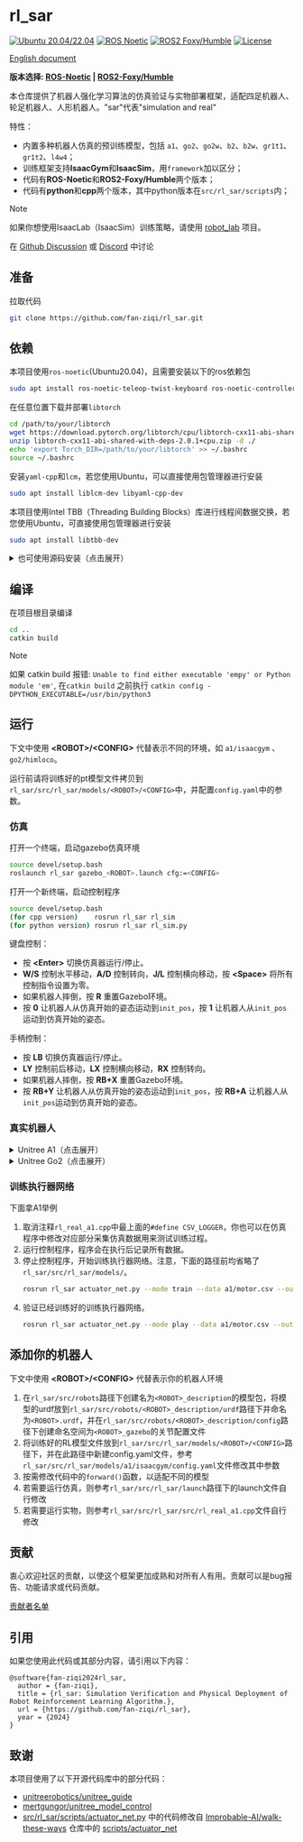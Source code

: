 # rl_sar

[![Ubuntu 20.04/22.04](https://img.shields.io/badge/Ubuntu-20.04/22.04-blue.svg?logo=ubuntu)](https://ubuntu.com/)
[![ROS Noetic](https://img.shields.io/badge/ros-noetic-brightgreen.svg?logo=ros)](https://wiki.ros.org/noetic)
[![ROS2 Foxy/Humble](https://img.shields.io/badge/ros2-foxy/humble-brightgreen.svg?logo=ros)](https://wiki.ros.org/foxy)
[![License](https://img.shields.io/badge/license-Apache2.0-yellow.svg?logo=apache)](https://opensource.org/license/apache-2-0)

[English document](README.md)

**版本选择: [ROS-Noetic](https://github.com/fan-ziqi/rl_sar/tree/main) | [ROS2-Foxy/Humble](https://github.com/fan-ziqi/rl_sar/tree/ros2)**

本仓库提供了机器人强化学习算法的仿真验证与实物部署框架，适配四足机器人、轮足机器人、人形机器人。"sar"代表"simulation and real"

特性：
- 内置多种机器人仿真的预训练模型，包括 `a1`、`go2`、`go2w`、`b2`、`b2w`、`gr1t1`、`gr1t2`、`l4w4`；
- 训练框架支持**IsaacGym**和**IsaacSim**，用`framework`加以区分；
- 代码有**ROS-Noetic**和**ROS2-Foxy/Humble**两个版本；
- 代码有**python**和**cpp**两个版本，其中python版本在`src/rl_sar/scripts`内；

> [!NOTE]
> 如果你想使用IsaacLab（IsaacSim）训练策略，请使用 [robot_lab](https://github.com/fan-ziqi/robot_lab) 项目。
>
> 在 [Github Discussion](https://github.com/fan-ziqi/rl_sar/discussions) 或 [Discord](https://discord.gg/MC9KguQHtt) 中讨论

## 准备

拉取代码

```bash
git clone https://github.com/fan-ziqi/rl_sar.git
```

## 依赖

本项目使用`ros-noetic`(Ubuntu20.04)，且需要安装以下的ros依赖包

```bash
sudo apt install ros-noetic-teleop-twist-keyboard ros-noetic-controller-interface ros-noetic-gazebo-ros-control ros-noetic-joint-state-controller ros-noetic-effort-controllers ros-noetic-joint-trajectory-controller ros-noetic-joy
```

在任意位置下载并部署`libtorch`

```bash
cd /path/to/your/libtorch
wget https://download.pytorch.org/libtorch/cpu/libtorch-cxx11-abi-shared-with-deps-2.0.1%2Bcpu.zip
unzip libtorch-cxx11-abi-shared-with-deps-2.0.1+cpu.zip -d ./
echo 'export Torch_DIR=/path/to/your/libtorch' >> ~/.bashrc
source ~/.bashrc
```

安装`yaml-cpp`和`lcm`，若您使用Ubuntu，可以直接使用包管理器进行安装

```bash
sudo apt install liblcm-dev libyaml-cpp-dev
```

本项目使用Intel TBB（Threading Building Blocks）库进行线程间数据交换，若您使用Ubuntu，可直接使用包管理器进行安装

```bash
sudo apt install libtbb-dev
```

<details>

<summary>也可使用源码安装（点击展开）</summary>

安装yaml-cpp

```bash
git clone https://github.com/jbeder/yaml-cpp.git
cd yaml-cpp && mkdir build && cd build
cmake -DYAML_BUILD_SHARED_LIBS=on .. && make
sudo make install
sudo ldconfig
```

安装lcm

```bash
git clone https://github.com/lcm-proj/lcm.git
cd lcm && mkdir build && cd build
cmake .. && make
sudo make install
sudo ldconfig
```
</details>

## 编译

在项目根目录编译

```bash
cd ..
catkin build
```

> [!NOTE]
> 如果 catkin build 报错: `Unable to find either executable 'empy' or Python module 'em'`, 在`catkin build` 之前执行 `catkin config -DPYTHON_EXECUTABLE=/usr/bin/python3`

## 运行

下文中使用 **\<ROBOT\>/\<CONFIG\>** 代替表示不同的环境，如 `a1/isaacgym` 、 `go2/himloco`。

运行前请将训练好的pt模型文件拷贝到`rl_sar/src/rl_sar/models/<ROBOT>/<CONFIG>`中，并配置`config.yaml`中的参数。

### 仿真

打开一个终端，启动gazebo仿真环境

```bash
source devel/setup.bash
roslaunch rl_sar gazebo_<ROBOT>.launch cfg:=<CONFIG>
```

打开一个新终端，启动控制程序

```bash
source devel/setup.bash
(for cpp version)    rosrun rl_sar rl_sim
(for python version) rosrun rl_sar rl_sim.py
```

键盘控制：

* 按 **\<Enter\>** 切换仿真器运行/停止。
* **W/S** 控制水平移动，**A/D** 控制转向，**J/L** 控制横向移动，按 **\<Space\>** 将所有控制指令设置为零。
* 如果机器人摔倒，按 **R** 重置Gazebo环境。
* 按 **0** 让机器人从仿真开始的姿态运动到`init_pos`，按 **1** 让机器人从`init_pos`运动到仿真开始的姿态。

手柄控制：

* 按 **LB** 切换仿真器运行/停止。
* **LY** 控制前后移动，**LX** 控制横向移动，**RX** 控制转向。
* 如果机器人摔倒，按 **RB+X** 重置Gazebo环境。
* 按 **RB+Y** 让机器人从仿真开始的姿态运动到`init_pos`，按 **RB+A** 让机器人从`init_pos`运动到仿真开始的姿态。

### 真实机器人

<details>

<summary>Unitree A1（点击展开）</summary>

与Unitree A1连接可以使用无线与有线两种方式

* 无线：连接机器人发出的Unitree开头的WIFI **（注意：无线连接可能会出现丢包断联甚至失控，请注意安全）**
* 有线：用网线连接计算机和机器人的任意网口，配置计算机ip为192.168.123.162，网关255.255.255.0

新建终端，启动控制程序

```bash
source devel/setup.bash
rosrun rl_sar rl_real_a1
```

按下遥控器的**R2**键让机器人切换到默认站起姿态，按下**R1**键切换到RL控制模式，任意状态按下**L2**切换到最初的趴下姿态。左摇杆上下控制x左右控制yaw，右摇杆左右控制y。

或者按下键盘上的**0**键让机器人切换到默认站起姿态，按下**P**键切换到RL控制模式，任意状态按下**1**键切换到最初的趴下姿态。WS控制x，AD控制yaw，JL控制y。

</details>

<details>

<summary>Unitree Go2（点击展开）</summary>

1. 用网线的一端连接Go2机器人，另一端连接用户电脑，并开启电脑的 USB Ethernet 后进行配置。机器狗机载电脑的 IP 地地址为 192.168.123.161，故需将电脑 USB Ethernet 地址设置为与机器狗同一网段，如在 Address 中输入 192.168.123.222 (“222”可以改成其他)。
2. 通过`ifconfig`命令查看123网段的网卡名字，如`enxf8e43b808e06`，下文用 \<YOUR_NETWORK_INTERFACE\> 代替
3. 新建终端，启动控制程序
    ```bash
    source devel/setup.bash
    rosrun rl_sar rl_real_go2 <YOUR_NETWORK_INTERFACE>
    ```
4. Go2支持手柄与键盘控制，方法与上面a1相同

</details>

### 训练执行器网络

下面拿A1举例

1. 取消注释`rl_real_a1.cpp`中最上面的`#define CSV_LOGGER`，你也可以在仿真程序中修改对应部分采集仿真数据用来测试训练过程。
2. 运行控制程序，程序会在执行后记录所有数据。
3. 停止控制程序，开始训练执行器网络。注意，下面的路径前均省略了`rl_sar/src/rl_sar/models/`。
    ```bash
    rosrun rl_sar actuator_net.py --mode train --data a1/motor.csv --output a1/motor.pt
    ```
4. 验证已经训练好的训练执行器网络。
    ```bash
    rosrun rl_sar actuator_net.py --mode play --data a1/motor.csv --output a1/motor.pt
    ```

## 添加你的机器人

下文中使用 **\<ROBOT\>/\<CONFIG\>** 代替表示你的机器人环境

1. 在`rl_sar/src/robots`路径下创建名为`<ROBOT>_description`的模型包，将模型的urdf放到`rl_sar/src/robots/<ROBOT>_description/urdf`路径下并命名为`<ROBOT>.urdf`，并在`rl_sar/src/robots/<ROBOT>_description/config`路径下创建命名空间为`<ROBOT>_gazebo`的关节配置文件
2. 将训练好的RL模型文件放到`rl_sar/src/rl_sar/models/<ROBOT>/<CONFIG>`路径下，并在此路径中新建config.yaml文件，参考`rl_sar/src/rl_sar/models/a1/isaacgym/config.yaml`文件修改其中参数
3. 按需修改代码中的`forward()`函数，以适配不同的模型
4. 若需要运行仿真，则参考`rl_sar/src/rl_sar/launch`路径下的launch文件自行修改
5. 若需要运行实物，则参考`rl_sar/src/rl_sar/src/rl_real_a1.cpp`文件自行修改

## 贡献

衷心欢迎社区的贡献，以使这个框架更加成熟和对所有人有用。贡献可以是bug报告、功能请求或代码贡献。

[贡献者名单](CONTRIBUTORS.md)

## 引用

如果您使用此代码或其部分内容，请引用以下内容：

```
@software{fan-ziqi2024rl_sar,
  author = {fan-ziqi},
  title = {rl_sar: Simulation Verification and Physical Deployment of Robot Reinforcement Learning Algorithm.},
  url = {https://github.com/fan-ziqi/rl_sar},
  year = {2024}
}
```

## 致谢

本项目使用了以下开源代码库中的部分代码：

- [unitreerobotics/unitree_guide](https://github.com/unitreerobotics/unitree_guide)
- [mertgungor/unitree_model_control](https://github.com/mertgungor/unitree_model_control)
- [src/rl_sar/scripts/actuator_net.py](src/rl_sar/scripts/actuator_net.py) 中的代码修改自 [Improbable-AI/walk-these-ways](https://github.com/Improbable-AI/walk-these-ways) 仓库中的 [scripts/actuator_net](https://github.com/Improbable-AI/walk-these-ways/tree/master/scripts/actuator_net)

